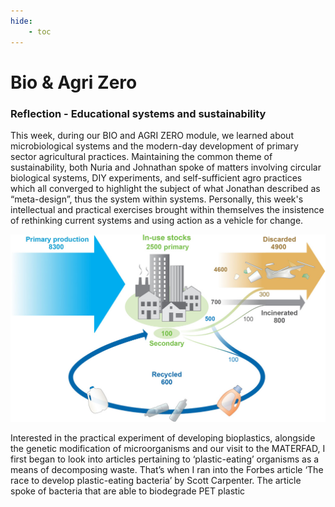 ```yaml
---
hide:
    - toc
---
```


# Bio & Agri Zero

### **Reflection - Educational systems and sustainability**

This week, during our BIO and AGRI ZERO module, we learned about microbiological systems and the modern-day development of primary sector agricultural practices. Maintaining the common theme of sustainability, both Nuria and Johnathan spoke of matters involving circular biological systems, DIY experiments, and self-sufficient agro practices which all converged to highlight the subject of what Jonathan described as “meta-design”, thus the system within systems. Personally, this week's intellectual and practical exercises brought within themselves the insistence of rethinking current systems and using action as a vehicle for change.


[![Forbes URL](../images/ImagePlastic.jpeg)](https://www.forbes.com/sites/scottcarpenter/2021/03/10/the-race-to-develop-plastic-eating-bacteria/?sh=329179de7406)


Interested in the practical experiment of developing bioplastics, alongside the genetic modification of microorganisms and our visit to the MATERFAD, I first began to look into articles pertaining to ‘plastic-eating’ organisms as a means of decomposing waste. That’s when I ran into the Forbes article ‘The race to develop plastic-eating bacteria’ by Scott Carpenter. The article spoke of bacteria that are able to biodegrade PET plastic
